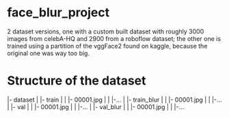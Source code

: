 # face_blur_project

2 dataset versions, one with a custom built dataset with roughly 3000 images from celebA-HQ and 2900 from a roboflow dataset; the other one is trained using a partition of the vggFace2 found on kaggle, because the original one was way too big.

# Structure of the dataset
|- dataset
|  |- train
|  |  |- 00001.jpg
|  |  |-...
|  |- train_blur
|  |  |- 00001.jpg
|  |  |-...
|  |- val
|  |  |- 00001.jpg
|  |  |-...
|  |- val_blur
|  |  |- 00001.jpg
|  |  |-...

